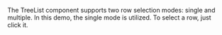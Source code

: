 The TreeList component supports two row selection modes: single and multiple. In&nbsp;this demo, the single mode is&nbsp;utilized. To&nbsp;select a&nbsp;row, just click&nbsp;it.